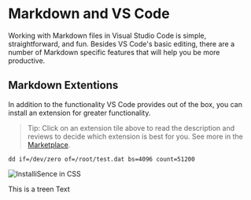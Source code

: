 

# Markdown and VS Code 

Working with Markdown files in Visual Studio Code is simple, straightforward, and fun. Besides VS Code's basic editing, there are a number of Markdown specific features that will help you be more productive.

## Markdown Extentions 
In addition to the functionality VS Code provides out of the box, you can install an extension for greater functionality.

> Tip: Click on an extension tile above to read the description and reviews to decide which extension is best for you. See more in the [Marketplace](https://marketplace.visualstudio.com).

```
dd if=/dev/zero of=/root/test.dat bs=4096 count=51200
```

![InstalliSence in CSS](https://github.com/Microsoft/vscode-docs/blob/master/docs/languages/images/css/intellisense.png)

<span color="green">This is a treen Text</span>
